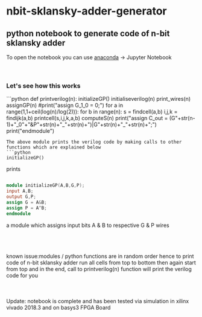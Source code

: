 # nbit-sklansky-adder-generator
<h2>python notebook to generate code of n-bit sklansky adder</h2>

To open the notebook you can use <a href="https://www.anaconda.com/distribution/">anaconda</a> -> Jupyter Notebook
<br>
<br>
<br>
<h3>Let's see how this works</h3>
```python
def printverilog(n):
    initializeGP()
    initialiseverilog(n)
    print_wires(n)
    assignGP(n)
    #print("assign G_1_0 = 0;")
    for a in range(1,1+ceil(log(n)/log(2))):
        for b in range(n):
            s = findcell(a,b)
            i,j,k = findijk(a,b)
            printcell(s,i,j,k,a,b)
    computeS(n)
    print("assign C_out = (G"+str(n-1)+"_0"+"&P"+str(n)+"_"+str(n)+")|G"+str(n)+"_"+str(n)+";")
    print("endmodule")

```
The above module prints the verilog code by making calls to other functions which are explained below
```python
initializeGP()
```
prints
```verilog 

module initializeGP(A,B,G,P);
input A,B;
output G,P;
assign G = A&B;
assign P = A^B;
endmodule
```
a module which assigns input bits A & B to respective G & P wires

<br>
<br>
<br>
known issue:modules / python functions are in random order hence to print code of n-bit sklansky adder run all cells from top to bottom then again start from top and in the end, call to printverilog(n) function will print the verilog code for you
<br><br><br>
<br>
Update: notebook is complete and has been tested via simulation in xilinx vivado 2018.3 and on basys3 FPGA Board
